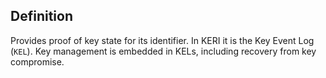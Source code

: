 ## Definition
Provides proof of key state for its identifier. In KERI it is the Key Event Log (`KEL`). Key management is embedded in KELs, including recovery from key compromise.
